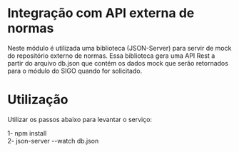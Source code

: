 # Integração com API externa de normas

Neste módulo é utilizada uma biblioteca (JSON-Server) para servir de mock do repositório externo de normas.
Essa biblioteca gera uma API Rest a partir do arquivo db.json que contém os dados mock que serão retornados para o módulo do SIGO quando for solicitado.

# Utilização
Utilizar os passos abaixo para levantar o serviço:

1- npm install  
2- json-server --watch db.json
